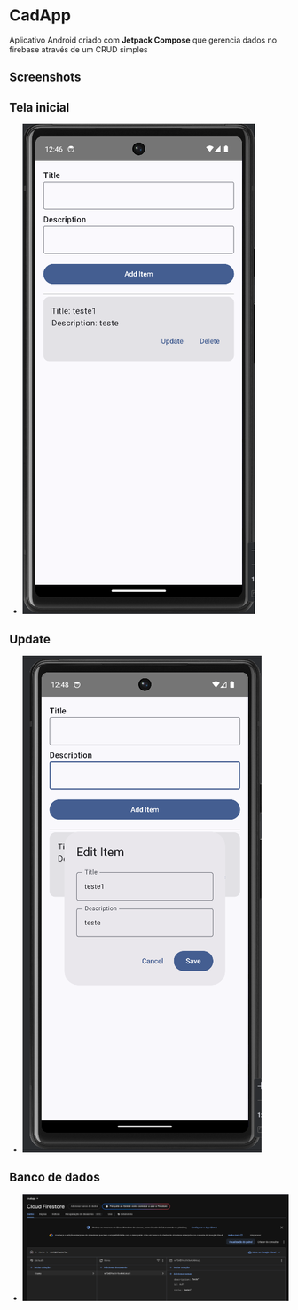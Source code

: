 # CadApp

Aplicativo Android criado com **Jetpack Compose** que gerencia dados no firebase através de um CRUD simples

## Screenshots

## Tela inicial
- ![Imagem 1](home.png)
## Update
- ![Imagem 2](edit.png)
## Banco de dados
- ![Imagem 3](bancodedados.png)